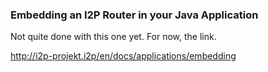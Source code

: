 
### Embedding an I2P Router in your Java Application

Not quite done with this one yet. For now, the link.

http://i2p-projekt.i2p/en/docs/applications/embedding
